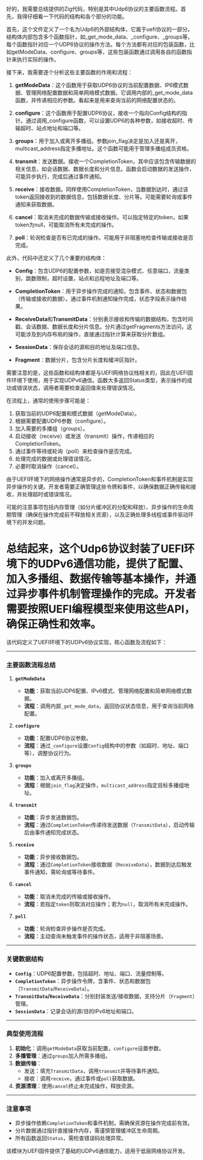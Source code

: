 好的，我需要总结提供的Zig代码，特别是其中Udp6协议的主要函数流程。首先，我得仔细看一下代码的结构和各个部分的功能。

首先，这个文件定义了一个名为Udp6的外部结构体，它属于uefi协议的一部分。结构体内部包含多个函数指针，如_get_mode_data、_configure、_groups等，每个函数指针对应一个UDP6协议的操作方法。每个方法都有对应的包装函数，比如getModeData、configure、groups等，这些包装函数通过调用各自的函数指针来执行实际的操作。

接下来，我需要逐个分析这些主要函数的作用和流程：

1. **getModeData**：这个函数用于获取UDP6协议的当前配置数据、IP6模式数据、管理网络配置数据和简单网络模式数据。它调用内部的_get_mode_data函数，并传递相应的参数。看起来是用来查询当前的网络配置状态的。

2. **configure**：这个函数用于配置UDP6协议，接收一个指向Config结构的指针。通过调用_configure函数，可以设置UDP6的各种参数，如接收超时、传输超时、站点地址和端口等。

3. **groups**：用于加入或离开多播组。参数join_flag决定是加入还是离开，multicast_address指定多播地址。这个函数可能用于管理多播组成员资格。

4. **transmit**：发送数据。接收一个CompletionToken，其中应该包含传输数据的相关信息，如会话数据、数据长度和分片信息。函数会启动数据的发送操作，可能异步执行，完成后通过事件通知。

5. **receive**：接收数据。同样使用CompletionToken，当数据到达时，通过该token返回接收到的数据信息，包括数据长度、分片等。可能需要轮询或事件通知来获取数据。

6. **cancel**：取消未完成的数据传输或接收操作。可以指定特定的token，如果token为null，可能取消所有未完成的操作。

7. **poll**：轮询检查是否有已完成的操作。可能用于非阻塞地检查传输或接收是否完成。

此外，代码中还定义了几个重要的结构体：

- **Config**：包含UDP6的配置参数，如是否接受混杂模式、任意端口，流量类别，跳数限制，超时设置，站点和远程地址及端口等。
  
- **CompletionToken**：用于异步操作完成的通知，包含事件、状态和数据包（传输或接收的数据）。通过事件机制通知操作完成，状态字段表示操作结果。
  
- **ReceiveData**和**TransmitData**：分别表示接收和传输的数据结构，包含时间戳、会话数据、数据长度和分片信息。分片通过getFragments方法访问，这可能涉及到内存布局的操作，直接通过指针计算来获取分片数组。
  
- **SessionData**：保存会话的源和目的地址及端口信息。
  
- **Fragment**：数据分片，包含分片长度和缓冲区指针。

需要注意的是，这些函数和结构体都是与UEFI网络协议栈相关的，因此在UEFI固件环境下使用，用于实现UDPv6通信。函数大多返回Status类型，表示操作的成功或错误状态，调用者需要检查返回值来处理错误情况。

在流程上，通常的使用步骤可能是：

1. 获取当前的UDP6配置和模式数据（getModeData）。
2. 根据需要配置UDP6参数（configure）。
3. 加入需要的多播组（groups）。
4. 启动接收（receive）或发送（transmit）操作，传递相应的CompletionToken。
5. 通过事件等待或轮询（poll）来检查操作是否完成。
6. 处理完成的数据或处理错误情况。
7. 必要时取消操作（cancel）。

由于UEFI环境下的网络操作通常是异步的，CompletionToken和事件机制是实现异步操作的关键。开发者需要正确管理这些令牌和事件，以确保数据正确传输和接收，并处理超时或错误情况。

可能的注意事项包括内存管理（如分片缓冲区的分配和释放）、异步操作的生命周期管理（确保在操作完成前不释放相关资源），以及正确处理多线程或事件驱动环境下的并发问题。

总结起来，这个Udp6协议封装了UEFI环境下的UDPv6通信功能，提供了配置、加入多播组、数据传输等基本操作，并通过异步事件机制管理操作的完成。开发者需要按照UEFI编程模型来使用这些API，确保正确性和效率。
================================================
该代码定义了UEFI环境下的UDPv6协议实现，核心函数及流程如下：

---

### **主要函数流程总结**
1. **`getModeData`**  
   - **功能**：获取当前UDP6配置、IPv6模式、管理网络配置和简单网络模式数据。  
   - **流程**：调用内部`_get_mode_data`，返回协议状态信息，用于查询当前网络配置。

2. **`configure`**  
   - **功能**：配置UDP6协议参数。  
   - **流程**：通过`_configure`设置`Config`结构中的参数（如超时、地址、端口等），调整协议行为。

3. **`groups`**  
   - **功能**：加入或离开多播组。  
   - **流程**：根据`join_flag`决定操作，`multicast_address`指定目标多播组地址。

4. **`transmit`**  
   - **功能**：异步发送数据包。  
   - **流程**：通过`CompletionToken`传递待发送数据（`TransmitData`），启动传输后由事件通知完成状态。

5. **`receive`**  
   - **功能**：异步接收数据包。  
   - **流程**：通过`CompletionToken`接收数据（`ReceiveData`），数据到达后触发事件通知，需轮询或等待事件。

6. **`cancel`**  
   - **功能**：取消未完成的传输或接收操作。  
   - **流程**：若指定`token`则取消对应操作；若为`null`，取消所有未完成操作。

7. **`poll`**  
   - **功能**：轮询检查异步操作是否完成。  
   - **流程**：主动查询未触发事件的操作状态，适用于非阻塞场景。

---

### **关键数据结构**
- **`Config`**：UDP6配置参数，包括超时、地址、端口、流量控制等。  
- **`CompletionToken`**：异步操作令牌，含事件、状态和数据包（`TransmitData`/`ReceiveData`）。  
- **`TransmitData`/`ReceiveData`**：分别封装发送/接收数据，支持分片（`Fragment`）管理。  
- **`SessionData`**：记录会话的源/目的IPv6地址和端口。  

---

### **典型使用流程**
1. **初始化**：调用`getModeData`获取当前配置，`configure`设置参数。  
2. **多播管理**：通过`groups`加入所需多播组。  
3. **数据传输**：  
   - 发送：填充`TransmitData`，调用`transmit`并等待事件通知。  
   - 接收：调用`receive`，通过事件或`poll`获取数据。  
4. **资源清理**：使用`cancel`终止未完成操作，释放资源。  

---

### **注意事项**
- 异步操作依赖`CompletionToken`和事件机制，需确保资源在操作完成前有效。  
- 分片数据通过指针直接操作内存，需谨慎管理缓冲区生命周期。  
- 所有函数返回`Status`，需检查错误码处理异常。  

该模块为UEFI固件提供了基础的UDPv6通信能力，适用于低层网络协议开发。